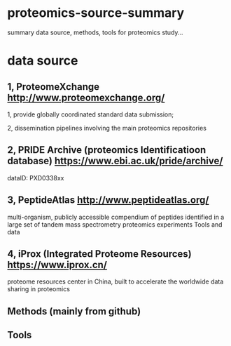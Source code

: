 # proteomics-source-summary
summary data source, methods, tools for proteomics study...

# data source 
## 1, ProteomeXchange http://www.proteomexchange.org/
  1, provide globally coordinated standard data submission;
  
  2, dissemination pipelines involving the main proteomics repositories
  
  
## 2, PRIDE Archive (proteomics Identificatioon database)  https://www.ebi.ac.uk/pride/archive/
  dataID: PXD0338xx
  
## 3, PeptideAtlas http://www.peptideatlas.org/ 
  multi-organism, publicly accessible compendium of peptides identified in a large set of tandem mass spectrometry proteomics experiments
  Tools and data 
  
## 4, iProx (Integrated Proteome Resources) https://www.iprox.cn/ 
  proteome resources center in China, built to accelerate the worldwide data sharing in proteomics




## Methods (mainly from github)



## Tools 
